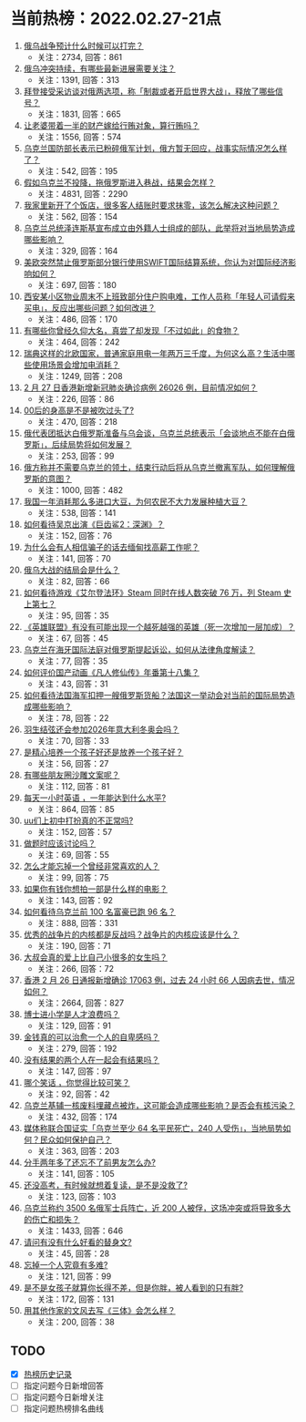 # 当前热榜：2022.02.27-21点
1. [俄乌战争预计什么时候可以打完？](https://www.zhihu.com/question/518747432)
    * 关注：2734, 回答：861
2. [俄乌冲突持续，有哪些最新进展需要关注？](https://www.zhihu.com/question/519001325)
    * 关注：1391, 回答：313
3. [拜登接受采访谈对俄两选项，称「制裁或者开启世界大战」，释放了哪些信号？](https://www.zhihu.com/question/518990000)
    * 关注：1831, 回答：665
4. [让老婆带着一半的财产嫁给行贿对象，算行贿吗？](https://www.zhihu.com/question/516725134)
    * 关注：1556, 回答：574
5. [乌克兰国防部长表示已粉碎俄军计划，俄方暂无回应，战事实际情况怎么样了？](https://www.zhihu.com/question/519005016)
    * 关注：542, 回答：195
6. [假如乌克兰不投降，拖俄罗斯进入巷战，结果会怎样？](https://www.zhihu.com/question/518705474)
    * 关注：4831, 回答：2290
7. [我家里新开了个饭店，很多客人结账时要求抹零，该怎么解决这种问题？](https://www.zhihu.com/question/422108658)
    * 关注：562, 回答：154
8. [乌克兰总统泽连斯基宣布成立由外籍人士组成的部队，此举将对当地局势造成哪些影响？](https://www.zhihu.com/question/519020855)
    * 关注：329, 回答：164
9. [美欧突然禁止俄罗斯部分银行使用SWIFT国际结算系统，你认为对国际经济影响如何？](https://www.zhihu.com/question/518963597)
    * 关注：697, 回答：180
10. [西安某小区物业周末不上班致部分住户购电难，工作人员称「年轻人可请假来买电」，反应出哪些问题？如何改进？](https://www.zhihu.com/question/517066443)
    * 关注：486, 回答：170
11. [有哪些你曾经久仰大名，真尝了却发现「不过如此」的食物？](https://www.zhihu.com/question/518583539)
    * 关注：464, 回答：242
12. [瑞典这样的北欧国家，普通家庭用电一年两万三千度，为何这么高？生活中哪些使用场景会增加电消耗？](https://www.zhihu.com/question/512972795)
    * 关注：1249, 回答：208
13. [2 月 27 日香港新增新冠肺炎确诊病例 26026 例，目前情况如何？](https://www.zhihu.com/question/519033039)
    * 关注：226, 回答：86
14. [00后的身高是不是被吹过头了?](https://www.zhihu.com/question/389125277)
    * 关注：470, 回答：218
15. [俄代表团抵达白俄罗斯准备与乌会谈，乌克兰总统表示「会谈地点不能在白俄罗斯」，后续局势将如何发展？](https://www.zhihu.com/question/519021385)
    * 关注：253, 回答：99
16. [俄方称并不需要乌克兰的领土，结束行动后将从乌克兰撤离军队，如何理解俄罗斯的意图？](https://www.zhihu.com/question/518792516)
    * 关注：1000, 回答：482
17. [我国一年消耗那么多进口大豆，为何农民不大力发展种植大豆？](https://www.zhihu.com/question/319990893)
    * 关注：538, 回答：141
18. [如何看待吴京出演《巨齿鲨2：深渊》？](https://www.zhihu.com/question/518413488)
    * 关注：152, 回答：76
19. [为什么会有人相信骗子的话去缅甸找高薪工作呢？](https://www.zhihu.com/question/518459639)
    * 关注：141, 回答：70
20. [俄乌大战的结局会是什么？](https://www.zhihu.com/question/519012418)
    * 关注：82, 回答：66
21. [如何看待游戏《艾尔登法环》Steam 同时在线人数突破 76 万，列 Steam 史上第七？](https://www.zhihu.com/question/518611693)
    * 关注：95, 回答：35
22. [《英雄联盟》有没有可能出现一个越死越强的英雄（死一次增加一层加成）？](https://www.zhihu.com/question/518616884)
    * 关注：67, 回答：45
23. [乌克兰在海牙国际法庭对俄罗斯提起诉讼，如何从法律角度解读？](https://www.zhihu.com/question/519052203)
    * 关注：77, 回答：35
24. [如何评价国产动画《凡人修仙传》年番第十八集？](https://www.zhihu.com/question/518637965)
    * 关注：43, 回答：31
25. [如何看待法国海军扣押一艘俄罗斯货船？法国这一举动会对当前的国际局势造成哪些影响？](https://www.zhihu.com/question/518898439)
    * 关注：78, 回答：22
26. [羽生结弦还会参加2026年意大利冬奥会吗？](https://www.zhihu.com/question/516002963)
    * 关注：70, 回答：33
27. [是精心培养一个孩子好还是放养一个孩子好？](https://www.zhihu.com/question/517775221)
    * 关注：56, 回答：27
28. [有哪些朋友圈沙雕文案呢？](https://www.zhihu.com/question/512876205)
    * 关注：112, 回答：81
29. [每天一小时英语 ，一年能达到什么水平?](https://www.zhihu.com/question/500545055)
    * 关注：864, 回答：85
30. [uu们上初中打扮真的不正常吗?](https://www.zhihu.com/question/515890586)
    * 关注：152, 回答：57
31. [做题时应该讨论吗？](https://www.zhihu.com/question/518993582)
    * 关注：69, 回答：55
32. [怎么才能忘掉一个曾经非常喜欢的人？](https://www.zhihu.com/question/518993508)
    * 关注：99, 回答：75
33. [如果你有钱你想拍一部是什么样的电影？](https://www.zhihu.com/question/517078719)
    * 关注：143, 回答：92
34. [如何看待乌克兰前 100 名富豪已跑 96 名？](https://www.zhihu.com/question/518278854)
    * 关注：888, 回答：331
35. [优秀的战争片的内核都是反战吗？战争片的内核应该是什么？](https://www.zhihu.com/question/413666632)
    * 关注：190, 回答：71
36. [大叔会真的爱上比自己小很多的女生吗？](https://www.zhihu.com/question/50494357)
    * 关注：266, 回答：72
37. [香港 2 月 26 日通报新增确诊 17063 例，过去 24 小时 66 人因病去世，情况如何？](https://www.zhihu.com/question/518858200)
    * 关注：2664, 回答：827
38. [博士进小学是人才浪费吗？](https://www.zhihu.com/question/516764845)
    * 关注：129, 回答：91
39. [金钱真的可以治愈一个人的自卑感吗？](https://www.zhihu.com/question/516592585)
    * 关注：279, 回答：192
40. [没有结果的两个人在一起会有结果吗？](https://www.zhihu.com/question/518929167)
    * 关注：147, 回答：97
41. [哪个笑话 ，你觉得比较可笑？](https://www.zhihu.com/question/517369284)
    * 关注：92, 回答：42
42. [乌克兰基辅一核废料埋藏点被炸，这可能会造成哪些影响？是否会有核污染？](https://www.zhihu.com/question/518975718)
    * 关注：432, 回答：174
43. [媒体称联合国证实「乌克兰至少 64 名平民死亡，240 人受伤」，当地局势如何？民众如何保护自己？](https://www.zhihu.com/question/518970381)
    * 关注：363, 回答：203
44. [分手两年多了还忘不了前男友怎么办?](https://www.zhihu.com/question/517037233)
    * 关注：141, 回答：105
45. [还没高考，有时候就想着复读，是不是没救了?](https://www.zhihu.com/question/519001755)
    * 关注：123, 回答：103
46. [乌克兰称约 3500 名俄军士兵阵亡，近 200 人被俘，这场冲突或将导致多大的伤亡和损失？](https://www.zhihu.com/question/518831165)
    * 关注：1433, 回答：646
47. [请问有没有什么好看的替身文?](https://www.zhihu.com/question/463994029)
    * 关注：45, 回答：28
48. [忘掉一个人究竟有多难?](https://www.zhihu.com/question/518036599)
    * 关注：121, 回答：99
49. [是不是女孩子就算你长得不差，但是你胖，被人看到的只有胖?](https://www.zhihu.com/question/518967223)
    * 关注：172, 回答：131
50. [用其他作家的文风去写《三体》会怎么样？](https://www.zhihu.com/question/512976883)
    * 关注：200, 回答：38
## TODO
* [x] [热榜历史记录](hot_history/AllHot.md)
* [ ] 指定问题今日新增回答
* [ ] 指定问题今日新增关注
* [ ] 指定问题热榜排名曲线
